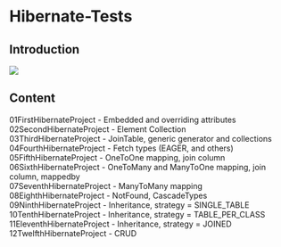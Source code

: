 # Hibernate-Tests

## Introduction
<img src="http://www.javatechupdates.net/wp-content/uploads/2015/12/java-application-development2-600x334.jpg"/>

## Content
01FirstHibernateProject     - Embedded and overriding attributes<br>
02SecondHibernateProject    - Element Collection<br>
03ThirdHibernateProject     - JoinTable, generic generator and collections<br>
04FourthHibernateProject    - Fetch types (EAGER, and others)<br>
05FifthHibernateProject     - OneToOne mapping, join column<br>
06SixthHibernateProject     - OneToMany and ManyToOne mapping, join column, mappedby<br>
07SeventhHibernateProject   - ManyToMany mapping<br>
08EighthHibernateProject    - NotFound, CascadeTypes<br>
09NinthHibernateProject     - Inheritance, strategy = SINGLE_TABLE<br>
10TenthHibernateProject     - Inheritance, strategy = TABLE_PER_CLASS<br>
11EleventhHibernateProject  - Inheritance, strategy = JOINED<br>
12TwelfthHibernateProject   - CRUD<br>

